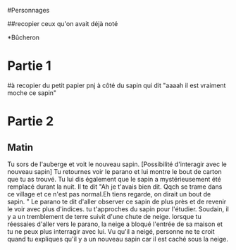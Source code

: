 #Personnages

##recopier ceux qu'on avait déjà noté

*Bûcheron

Partie 1
==========

#à recopier du petit papier
pnj à côté du sapin qui dit "aaaah il est vraiment moche ce sapin"

Partie 2
========
Matin
------
Tu sors de l'auberge et voit le nouveau sapin. [Possibilité d'interagir avec le nouveau sapin]
Tu retournes voir le parano et lui montre le bout de carton que tu as trouvé.
Tu lui dis également que le sapin a mystérieusement été remplacé durant la nuit.
Il te dit "Ah je t'avais bien dit. Qqch se trame dans ce village et ce n'est pas normal.Eh tiens regarde, on dirait un bout de sapin. "
Le parano te dit d'aller observer ce sapin de plus près et de revenir le voir avec plus d'indices.
tu t'approches du sapin pour l'étudier. Soudain, il y a un tremblement de terre suivit d'une chute de neige.
lorsque tu réessaies d'aller vers le parano, la neige a bloqué l'entrée de sa maison et tu ne peux plus interragir avec lui.
Vu qu'il a neigé, personne ne te croit quand tu expliques qu'il y a un nouveau sapin car il est caché sous la neige.
